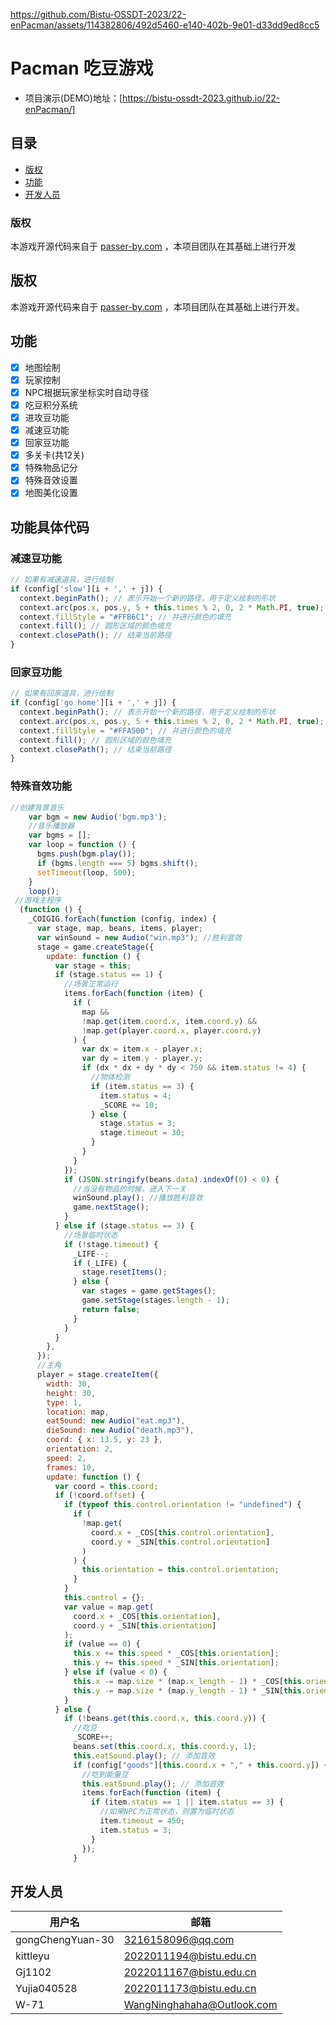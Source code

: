 
https://github.com/Bistu-OSSDT-2023/22-enPacman/assets/114382806/492d5460-e140-402b-9e01-d33dd9ed8cc5

# Pacman 吃豆游戏

- 项目演示(DEMO)地址：[https://bistu-ossdt-2023.github.io/22-enPacman/]

## 目录

- [版权](#版权)
- [功能](#功能)
- [开发人员](#开发人员)

### 版权
本游戏开源代码来自于 [passer-by.com](https://passer-by.com/) ，本项目团队在其基础上进行开发

## 版权

本游戏开源代码来自于 [passer-by.com](https://passer-by.com/) ，本项目团队在其基础上进行开发。

## 功能

- [x] 地图绘制
- [x] 玩家控制
- [x] NPC根据玩家坐标实时自动寻径
- [x] 吃豆积分系统
- [x] 进攻豆功能
- [x] 减速豆功能
- [x] 回家豆功能  
- [x] 多关卡(共12关)
- [x] 特殊物品记分
- [x] 特殊音效设置
- [x] 地图美化设置

## 功能具体代码

### 减速豆功能

```js
// 如果有减速道具，进行绘制 
if (config['slow'][i + ',' + j]) {
  context.beginPath(); // 表示开始一个新的路径，用于定义绘制的形状
  context.arc(pos.x, pos.y, 5 + this.times % 2, 0, 2 * Math.PI, true);
  context.fillStyle = "#FFB6C1"; // 并进行颜色的填充
  context.fill(); // 圆形区域的颜色填充
  context.closePath(); // 结束当前路径
}
```

### 回家豆功能

```js
// 如果有回家道具，进行绘制
if (config['go home'][i + ',' + j]) {
  context.beginPath(); // 表示开始一个新的路径，用于定义绘制的形状
  context.arc(pos.x, pos.y, 5 + this.times % 2, 0, 2 * Math.PI, true);
  context.fillStyle = "#FFA500"; // 并进行颜色的填充
  context.fill(); // 圆形区域的颜色填充
  context.closePath(); // 结束当前路径
}
```

### 特殊音效功能

```js
//创建背景音乐
    var bgm = new Audio('bgm.mp3');
    //音乐播放器
    var bgms = [];
    var loop = function () {
      bgms.push(bgm.play());
      if (bgms.length === 5) bgms.shift();
      setTimeout(loop, 500);
    }
    loop();
 //游戏主程序
  (function () {
    _COIGIG.forEach(function (config, index) {
      var stage, map, beans, items, player;
      var winSound = new Audio("win.mp3"); //胜利音效
      stage = game.createStage({
        update: function () {
          var stage = this;
          if (stage.status == 1) {
            //场景正常运行
            items.forEach(function (item) {
              if (
                map &&
                !map.get(item.coord.x, item.coord.y) &&
                !map.get(player.coord.x, player.coord.y)
              ) {
                var dx = item.x - player.x;
                var dy = item.y - player.y;
                if (dx * dx + dy * dy < 750 && item.status != 4) {
                  //物体检测
                  if (item.status == 3) {
                    item.status = 4;
                    _SCORE += 10;
                  } else {
                    stage.status = 3;
                    stage.timeout = 30;
                  }
                }
              }
            });
            if (JSON.stringify(beans.data).indexOf(0) < 0) {
              //当没有物品的时候，进入下一关
              winSound.play(); //播放胜利音效
              game.nextStage();
            }
          } else if (stage.status == 3) {
            //场景临时状态
            if (!stage.timeout) {
              _LIFE--;
              if (_LIFE) {
                stage.resetItems();
              } else {
                var stages = game.getStages();
                game.setStage(stages.length - 1);
                return false;
              }
            }
          }
        },
      });
      //主角
      player = stage.createItem({
        width: 30,
        height: 30,
        type: 1,
        location: map,
        eatSound: new Audio("eat.mp3"),
        dieSound: new Audio("death.mp3"),
        coord: { x: 13.5, y: 23 },
        orientation: 2,
        speed: 2,
        frames: 10,
        update: function () {
          var coord = this.coord;
          if (!coord.offset) {
            if (typeof this.control.orientation != "undefined") {
              if (
                !map.get(
                  coord.x + _COS[this.control.orientation],
                  coord.y + _SIN[this.control.orientation]
                )
              ) {
                this.orientation = this.control.orientation;
              }
            }
            this.control = {};
            var value = map.get(
              coord.x + _COS[this.orientation],
              coord.y + _SIN[this.orientation]
            );
            if (value == 0) {
              this.x += this.speed * _COS[this.orientation];
              this.y += this.speed * _SIN[this.orientation];
            } else if (value < 0) {
              this.x -= map.size * (map.x_length - 1) * _COS[this.orientation];
              this.y -= map.size * (map.y_length - 1) * _SIN[this.orientation];
            }
          } else {
            if (!beans.get(this.coord.x, this.coord.y)) {
              //吃豆
              _SCORE++;
              beans.set(this.coord.x, this.coord.y, 1);
              this.eatSound.play(); // 添加音效
              if (config["goods"][this.coord.x + "," + this.coord.y]) {
                //吃到能量豆
                this.eatSound.play(); // 添加音效
                items.forEach(function (item) {
                  if (item.status == 1 || item.status == 3) {
                    //如果NPC为正常状态，则置为临时状态
                    item.timeout = 450;
                    item.status = 3;
                  }
                });
              }
```

## 开发人员

| 用户名           | 邮箱                         |
| ---------------- | ---------------------------- |
| gongChengYuan-30 | 3216158096@qq.com            |
| kittleyu         |  2022011194@bistu.edu.cn            |
| Gj1102           | 2022011167@bistu.edu.cn      |
| Yujia040528      | 2022011173@bistu.edu.cn      |
| W-71             | WangNinghahaha@Outlook.com   |
